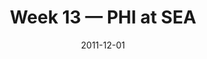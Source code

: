 ---
layout: game
title: Week 13 — PHI at SEA
season: 2011
game_id: 2011_13_PHI_SEA
week: 13
date: 2011-12-01
home_team: SEA
away_team: PHI
final_home: 
final_away: 
pbp_url: /assets/data/pbp/2011/2011_13_PHI_SEA.csv.gz
---